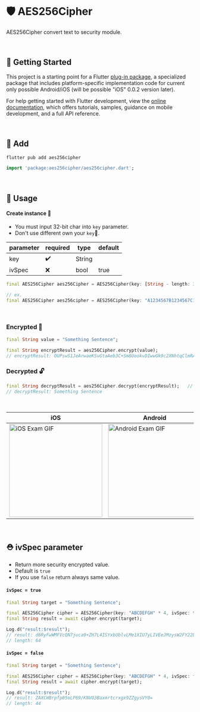 # 🛡️ AES256Cipher

AES256Cipher convert text to security module.

<br/>

## 📌 Getting Started

This project is a starting point for a Flutter
[plug-in package](https://flutter.dev/developing-packages/),
a specialized package that includes platform-specific implementation code for
current only possible Android/iOS (will be possible "iOS" 0.0.2 version later).

For help getting started with Flutter development, view the
[online documentation](https://flutter.dev/docs), which offers tutorials,
samples, guidance on mobile development, and a full API reference.

<br/>

## 🍔 Add
```dart
flutter pub add aes256cipher
```

```dart
import 'package:aes256cipher/aes256cipher.dart';
```

<br/>

## 🚀 Usage

#### Create instance 🌱
-  You must input 32-bit char into `key` parameter.
-  Don't use different own your `key`🔑.

| parameter      | required           | type   |  default               |
|----------------|--------------------|--------|------------------------|
| key            | :heavy_check_mark: | String |                        |
| ivSpec         | :x:                | bool   | true                   |


```dart
final AES256Cipher aes256Cipher = AES256Cipher(key: [String - length: 32]);
```

```dart
// ex.
final AES256Cipher aes256cipher = AES256Cipher(key: "A1234567B1234567C1234567D1234567");
```
<br/>

### Encrypted 🔐
```dart
final String value = "Something Sentence";

final String encryptResult = aes256Cipher.encrypt(value);
// encryptResult: OUPswS1JeArwaeKSvGtaAeb3C+Sm8UookvDIwwGk9c2XNhtqClmRADo1r4MXUGiY
```

### Decrypted 🔓
```dart
final String decryptResult = aes256Cipher.decrypt(encryptResult);   // encryptedResult: OUPswS1JeArwaeKSvGtaAeb3C+Sm8UookvDIwwGk9c2XNhtqClmRADo1r4MXUGiY
// decryptResult: Something Sentence
```

<br/>

|  iOS|  Android|
|-----|---------|
|<img src="https://github.com/user-attachments/assets/3ffcc795-4a5d-4768-abd4-7e3e4a9e9ba8" alt="iOS Exam GIF" width="250">|<img src="https://github.com/user-attachments/assets/70abe2ad-82ae-42bf-bb3f-aec60cd5c633" alt="Android Exam GIF" width="250">|

<br/>

## ⛑️ ivSpec parameter
- Return more security encrypted value.
- Default is `true`
- If you use `false` return always same value.

#### `ivSpec = true`
```dart
final String target = "Something Sentence";

final AES256Cipher cipher = AES256Cipher(key: "ABCDEFGH" * 4, ivSpec: true);
final String result = await cipher.encrypt(target);

Log.d("result:$result");
// result: d6RyFwWMFVcQN7juca9+ZH7L4ISYxbUblvLMe1XIU7yLIVEeJMzysW2FY22LRfX7
// length: 64
```

#### `ivSpec = false`
```dart
final String target = "Something Sentence";

final AES256Cipher cipher = AES256Cipher(key: "ABCDEFGH" * 4, ivSpec: false);
final String result = await cipher.encrypt(target);

Log.d("result:$result");
// result: ZAXCHBrpfp05oLP69/KNVO3Baxmrtcrxgx9ZZgysVY0=
// length: 44
```


<br/>
